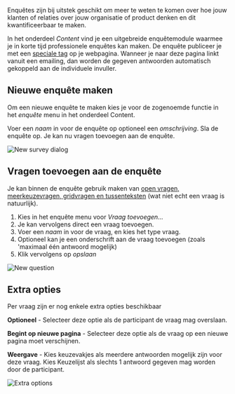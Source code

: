 Enquêtes zijn bij uitstek geschikt om meer te weten te komen over hoe
jouw klanten of relaties over jouw organisatie of product denken en dit
kwantificeerbaar te maken.

In het onderdeel *Content* vind je een uitgebreide enquêtemodule waarmee
je in korte tijd professionele enquêtes kan maken. De enquête publiceer
je met een [speciale
tag](https://www.copernica.com/nl/ondersteuning/enquete-in-webpagina-invoegen)
op je webpagina. Wanneer je naar deze pagina linkt vanuit een emailing,
dan worden de gegeven antwoorden automatisch gekoppeld aan de
individuele invuller.

Nieuwe enquête maken
--------------------

Om een nieuwe enquête te maken kies je voor de zogenoemde functie in het
*enquête* menu in het onderdeel Content.

Voer een *naam* in voor de enquête op optioneel een *omschrijving*. Sla
de enquête op. Je kan nu vragen toevoegen aan de enquête.

![New survey dialog](createnewsurvey.png)

Vragen toevoegen aan de enquête
-------------------------------

Je kan binnen de enquête gebruik maken van [open vragen,
meerkeuzevragen, gridvragen en
tussenteksten](http://www.copernica.com/nl/ondersteuning/enquetevraag-toevoegen-vraagtypes-en-extra-opties)
(wat niet echt een vraag is natuurlijk).

1.  Kies in het enquête menu voor *Vraag toevoegen...*
2.  Je kan vervolgens direct een vraag toevoegen.
3.  Voer een *naam* in voor de vraag, en kies het type vraag.
4.  Optioneel kan je een onderschrift aan de vraag toevoegen (zoals
    'maximaal één antwoord mogelijk)
5.  Klik vervolgens op *opslaan*

![New question](newquestion.png)

Extra opties
------------

Per vraag zijn er nog enkele extra opties beschikbaar

**Optioneel** - Selecteer deze optie als de participant de vraag mag
overslaan.

**Begint op nieuwe pagina** - Selecteer deze optie als de vraag op een
nieuwe pagina moet verschijnen.

**Weergave** - Kies keuzevakjes als meerdere antwoorden mogelijk zijn
voor deze vraag. Kies Keuzelijst als slechts 1 antwoord gegeven mag
worden door de participant.

![Extra options](extraoptions.png)
